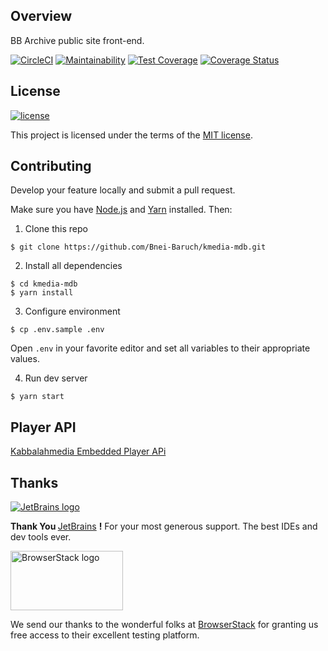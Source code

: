 ## Overview

BB Archive public site front-end.

[![CircleCI](https://circleci.com/gh/Bnei-Baruch/kmedia-mdb.svg?style=shield&circle-token=eca42e6b560ebed2a45ee2c737457c1006ff4a59)](https://circleci.com/gh/Bnei-Baruch/kmedia-mdb)
[![Maintainability](https://api.codeclimate.com/v1/badges/0be642c3213449758fb2/maintainability)](https://codeclimate.com/github/Bnei-Baruch/kmedia-mdb/maintainability)
[![Test Coverage](https://api.codeclimate.com/v1/badges/0be642c3213449758fb2/test_coverage)](https://codeclimate.com/github/Bnei-Baruch/kmedia-mdb/test_coverage)
[![Coverage Status](https://coveralls.io/repos/github/Bnei-Baruch/kmedia-mdb/badge.svg?branch=master)](https://coveralls.io/github/Bnei-Baruch/kmedia-mdb?branch=master)

## License
   [![license](https://img.shields.io/badge/license-MIT-green.svg)](https://github.com/Bnei-Baruch/kmedia-mdb/blob/master/LICENSE)
           
   This project is licensed under the terms of the [MIT license](/LICENSE.md).

## Contributing

Develop your feature locally and submit a pull request.

Make sure you have [Node.js](https://nodejs.org) and [Yarn](https://yarnpkg.com/) installed. Then:

1. Clone this repo
```shell
$ git clone https://github.com/Bnei-Baruch/kmedia-mdb.git
```

2. Install all dependencies
```shell
$ cd kmedia-mdb
$ yarn install
```

3. Configure environment
```shell
$ cp .env.sample .env
```
Open `.env` in your favorite editor and set all variables to their appropriate values.


4. Run dev server
```shell
$ yarn start
```

## Player API
[Kabbalahmedia Embedded Player APi](public/KMedia%20Player%2Api.pdf)
## Thanks


<a href="https://www.jetbrains.com" target="_blank" title="JetBrains">
<img alt="JetBrains logo" src="https://cdn.rawgit.com/JetBrains/logos/706c8cc4/web/jetbrains/jetbrains-variant-3.svg">
</a>

<strong>Thank You </strong> [JetBrains](https://www.jetbrains.com) **!** 
For your most generous support. The best IDEs and dev tools ever.


<a href="https://www.browserstack.com" target="_blank" title="BrowserStack">
<img alt="BrowserStack logo" src="https://www.browserstack.com/images/layout/browserstack-logo-600x315.png" width="180" height="95">
</a>

We send our thanks to the wonderful folks at [BrowserStack](https://www.browserstack.com) for granting us free access to their excellent testing platform.



